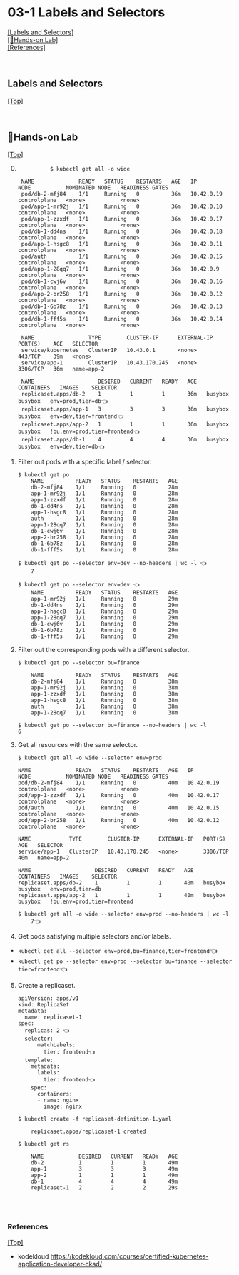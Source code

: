 # <span id='top'>03-1 Labels and Selectors</span>

[[Labels and Selectors]](#Labels)  
[[🤲Hands-on Lab]](#handson)  
[[References]](#ref)

<br>

## <span id='Labels'>Labels and Selectors</span>

[[Top]](#top)

<br>

## <span id='handson'>🤲Hands-on Lab</span>

[[Top]](#top)

0.               $ kubectl get all -o wide

        NAME              READY   STATUS    RESTARTS   AGE   IP           NODE           NOMINATED NODE   READINESS GATES
        pod/db-2-mfj84    1/1     Running   0          36m   10.42.0.19   controlplane   <none>           <none>
        pod/app-1-mr92j   1/1     Running   0          36m   10.42.0.10   controlplane   <none>           <none>
        pod/app-1-zzxdf   1/1     Running   0          36m   10.42.0.17   controlplane   <none>           <none>
        pod/db-1-dd4ns    1/1     Running   0          36m   10.42.0.18   controlplane   <none>           <none>
        pod/app-1-hsgc8   1/1     Running   0          36m   10.42.0.11   controlplane   <none>           <none>
        pod/auth          1/1     Running   0          36m   10.42.0.15   controlplane   <none>           <none>
        pod/app-1-28qq7   1/1     Running   0          36m   10.42.0.9    controlplane   <none>           <none>
        pod/db-1-cwj6v    1/1     Running   0          36m   10.42.0.16   controlplane   <none>           <none>
        pod/app-2-br258   1/1     Running   0          36m   10.42.0.12   controlplane   <none>           <none>
        pod/db-1-6b78z    1/1     Running   0          36m   10.42.0.13   controlplane   <none>           <none>
        pod/db-1-fff5s    1/1     Running   0          36m   10.42.0.14   controlplane   <none>           <none>

        NAME                 TYPE        CLUSTER-IP      EXTERNAL-IP   PORT(S)    AGE   SELECTOR
        service/kubernetes   ClusterIP   10.43.0.1       <none>        443/TCP    39m   <none>
        service/app-1        ClusterIP   10.43.170.245   <none>        3306/TCP   36m   name=app-2

        NAME                    DESIRED   CURRENT   READY   AGE   CONTAINERS   IMAGES    SELECTOR
        replicaset.apps/db-2    1         1         1       36m   busybox      busybox   env=prod,tier=db👈
        replicaset.apps/app-1   3         3         3       36m   busybox      busybox   env=dev,tier=frontend👈
        replicaset.apps/app-2   1         1         1       36m   busybox      busybox   !bu,env=prod,tier=frontend👈
        replicaset.apps/db-1    4         4         4       36m   busybox      busybox   env=dev,tier=db👈

1.  Filter out pods with a specific label / selector.

        $ kubectl get po
            NAME          READY   STATUS    RESTARTS   AGE
            db-2-mfj84    1/1     Running   0          28m
            app-1-mr92j   1/1     Running   0          28m
            app-1-zzxdf   1/1     Running   0          28m
            db-1-dd4ns    1/1     Running   0          28m
            app-1-hsgc8   1/1     Running   0          28m
            auth          1/1     Running   0          28m
            app-1-28qq7   1/1     Running   0          28m
            db-1-cwj6v    1/1     Running   0          28m
            app-2-br258   1/1     Running   0          28m
            db-1-6b78z    1/1     Running   0          28m
            db-1-fff5s    1/1     Running   0          28m

        $ kubectl get po --selector env=dev --no-headers | wc -l 👈
            7

        $ kubectl get po --selector env=dev 👈
            NAME          READY   STATUS    RESTARTS   AGE
            app-1-mr92j   1/1     Running   0          29m
            db-1-dd4ns    1/1     Running   0          29m
            app-1-hsgc8   1/1     Running   0          29m
            app-1-28qq7   1/1     Running   0          29m
            db-1-cwj6v    1/1     Running   0          29m
            db-1-6b78z    1/1     Running   0          29m
            db-1-fff5s    1/1     Running   0          29m

2.  Filter out the corresponding pods with a different selector.

        $ kubectl get po --selector bu=finance

            NAME          READY   STATUS    RESTARTS   AGE
            db-2-mfj84    1/1     Running   0          38m
            app-1-mr92j   1/1     Running   0          38m
            app-1-zzxdf   1/1     Running   0          38m
            app-1-hsgc8   1/1     Running   0          38m
            auth          1/1     Running   0          38m
            app-1-28qq7   1/1     Running   0          38m

        $ kubectl get po --selector bu=finance --no-headers | wc -l
        6

3.  Get all resources with the same selector.

        $ kubectl get all -o wide --selector env=prod

        NAME              READY   STATUS    RESTARTS   AGE   IP           NODE           NOMINATED NODE   READINESS GATES
        pod/db-2-mfj84    1/1     Running   0          40m   10.42.0.19   controlplane   <none>           <none>
        pod/app-1-zzxdf   1/1     Running   0          40m   10.42.0.17   controlplane   <none>           <none>
        pod/auth          1/1     Running   0          40m   10.42.0.15   controlplane   <none>           <none>
        pod/app-2-br258   1/1     Running   0          40m   10.42.0.12   controlplane   <none>           <none>

        NAME            TYPE        CLUSTER-IP      EXTERNAL-IP   PORT(S)    AGE   SELECTOR
        service/app-1   ClusterIP   10.43.170.245   <none>        3306/TCP   40m   name=app-2

        NAME                    DESIRED   CURRENT   READY   AGE   CONTAINERS   IMAGES    SELECTOR
        replicaset.apps/db-2    1         1         1       40m   busybox      busybox   env=prod,tier=db
        replicaset.apps/app-2   1         1         1       40m   busybox      busybox   !bu,env=prod,tier=frontend

        $ kubectl get all -o wide --selector env=prod --no-headers | wc -l
            7👈

4.  Get pods satisfying multiple selectors and/or labels.

- `kubectl get all --selector env=prod,bu=finance,tier=frontend`👈
- `kubectl get po --selector env=prod --selector bu=finance --selector tier=frontend`👈

5.  Create a replicaset.

        apiVersion: apps/v1
        kind: ReplicaSet
        metadata:
          name: replicaset-1
        spec:
          replicas: 2 👈
          selector:
              matchLabels:
                tier: frontend👈
          template:
            metadata:
              labels:
                tier: frontend👈
            spec:
              containers:
              - name: nginx
                image: nginx

        $ kubectl create -f replicaset-definition-1.yaml

            replicaset.apps/replicaset-1 created

        $ kubectl get rs

            NAME           DESIRED   CURRENT   READY   AGE
            db-2           1         1         1       49m
            app-1          3         3         3       49m
            app-2          1         1         1       49m
            db-1           4         4         4       49m
            replicaset-1   2         2         2       29s

<br>
<br>

### <span id='ref'>References</span>

[[Top]](#top)

- kodekloud https://kodekloud.com/courses/certified-kubernetes-application-developer-ckad/
